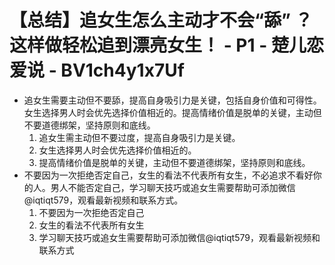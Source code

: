 # 【总结】追女生怎么主动才不会“舔” ？这样做轻松追到漂亮女生！ - P1 - 楚儿恋爱说 - BV1ch4y1x7Uf

-   追女生需要主动但不要舔，提高自身吸引力是关键，包括自身价值和可得性。女生选择男人时会优先选择价值相近的。提高情绪价值是脱单的关键，主动但不要道德绑架，坚持原则和底线。
    1.  追女生需主动但不要过度，提高自身吸引力是关键。
    2.  女生选择男人时会优先选择价值相近的。
    3.  提高情绪价值是脱单的关键，主动但不要道德绑架，坚持原则和底线。
-   不要因为一次拒绝否定自己，女生的看法不代表所有女生，不必追求不看好你的人。男人不能否定自己，学习聊天技巧或追女生需要帮助可添加微信@iqtiqt579，观看最新视频和联系方式。 
    1.  不要因为一次拒绝否定自己
    2.  女生的看法不代表所有女生
    3.  学习聊天技巧或追女生需要帮助可添加微信@iqtiqt579，观看最新视频和联系方式